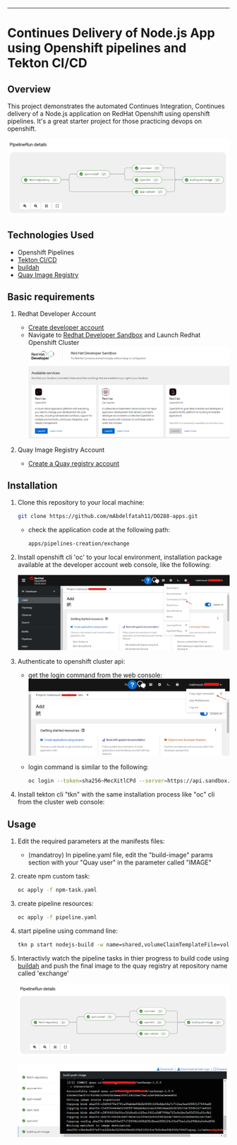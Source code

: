

---

# Continues Delivery of Node.js App using Openshift pipelines and Tekton CI/CD

## Overview

This project demonstrates the automated Continues Integration, Continues delivery of a Node.js application on RedHat Openshift using openshift pipelines. It's a great starter project for those practicing devops on openshift.
  
  ![pipeline](./screens/pipeline.png)


## Technologies Used

- Openshift Pipelines
- [Tekton CI/CD](https://tekton.dev/)
- [buildah](https://buildah.io/)
- [Quay Image Registry](https://quay.io/)

## Basic requirements

1. Redhat Developer Account

    - [Create developer account](https://developers.redhat.com/register)
    - Navigate to [Redhat Developer Sandbox](https://console.redhat.com/openshift/sandbox) and Launch Redhat Openshift Cluster
     ![dev sandbox](./screens/dev-sandbox.png)

2. Quay Image Registry Account

    - [Create a Quay registry account](https://quay.io/repository/)


## Installation

1. Clone this repository to your local machine:

     ```bash
     git clone https://github.com/mAbdelfatah11/DO288-apps.git
     ```

    - check the application code at the following path:
  
      ```bash
      apps/pipelines-creation/exchange
      ```

2. Install openshift cli 'oc' to your local environment, installation package available at the developer account web console, like the following:

     ![oc utility](./screens/oc.png)

3. Authenticate to openshift cluster api:
   
     - get the login command from the web console:
       ![oc login](./screens/oc-login.png)

     - login command is similar to the following:
   
         ```bash
         oc login --token=sha256~MecXitlCPd --server=https://api.sandbox.p1.openshiftapps.com:6443
         ```
4. Install tekton cli "tkn" with the same installation process like "oc" cli from the cluster web console:


## Usage

1. Edit the required parameters at the manifests files:
   
   - (mandatroy) In pipeline.yaml file, edit the "build-image" params section with your "Quay user" in the parameter called "IMAGE"

2. create npm custom task:

   ```bash
   oc apply -f npm-task.yaml
   ```

2. create pipeline resources:

   ```bash
   oc apply -f pipeline.yaml
   ```
3. start pipeline using command line:

   ```bash
   tkn p start nodejs-build -w name=shared,volumeClaimTemplateFile=volume-template.yaml
   ```

4. Interactivly watch the pipeline tasks in thier progress to build code using [buildah](https://buildah.io/) and push the final image to the quay registry at repository name called 'exchange'
    
     ![pipeline](./screens/pipeline.png)

     ![logs](./screens/logs.png)
